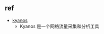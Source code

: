 

## ref
+ [kyanos](https://github.com/hengyoush/kyanos/blob/main/README_CN.md)
    + Kyanos 是一个网络流量采集和分析工具
